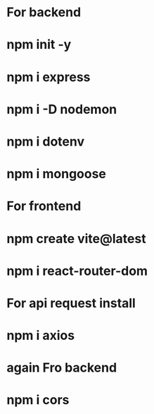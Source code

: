 # For backend

# npm init -y
# npm i express
# npm i -D nodemon
# npm i dotenv
#  npm i mongoose




# For frontend

# npm create vite@latest
# npm i react-router-dom
# For api request install 
# npm i axios



# again Fro backend

# npm i cors